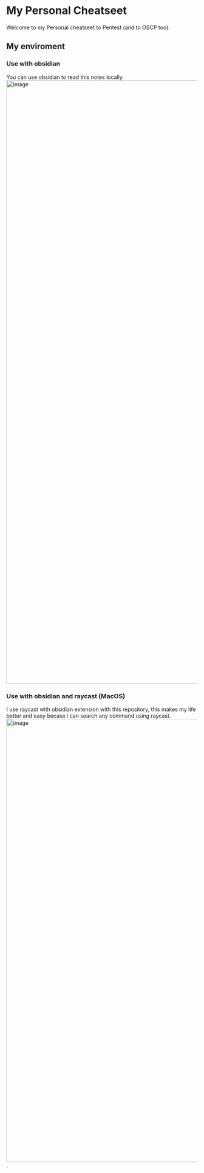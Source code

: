 # My Personal Cheatseet
Welcome to my Personal cheatseet to Pentest (and to OSCP too).

## My enviroment

### Use with obsidian 
You can use obsidian to read this notes locally.
<img width="2052" height="1590" alt="image" src="https://github.com/user-attachments/assets/5b9930c9-5852-4192-8928-a94c6694fd58" />

### Use with obsidian and raycast (MacOS)
I use raycast with obsidian extension with this repository, this makes my life better and easy becase i can search any command using raycast.
<img width="1872" height="1168" alt="image" src="https://github.com/user-attachments/assets/04f63abd-d19d-417b-83d1-7d06c497ff4f" />.
